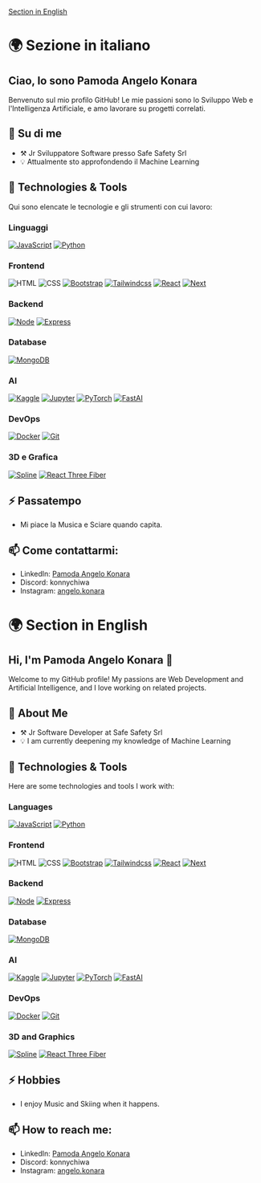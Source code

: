 <p><a href="#english">Section in English</a></p>

# 🌍 Sezione in italiano
## Ciao, Io sono Pamoda Angelo Konara

Benvenuto sul mio profilo GitHub! Le mie passioni sono lo Sviluppo Web e l'Intelligenza Artificiale, e amo lavorare su progetti correlati.

## 🚀 Su di me
- ⚒️ Jr Sviluppatore Software presso Safe Safety Srl
- 💡 Attualmente sto approfondendo il Machine Learning

## 🔧 Technologies & Tools

Qui sono elencate le tecnologie e gli strumenti con cui lavoro:

### Linguaggi
[![JavaScript][JavaScript.js]][JavaScript-url] [![Python][Python.py]][Python-url]

### Frontend
![HTML](https://img.shields.io/badge/HTML-E34F26?style=for-the-badge&logo=html5&logoColor=white) ![CSS](https://img.shields.io/badge/CSS-1572B6?style=for-the-badge&logo=css3&logoColor=white) [![Bootstrap][Bootstrap.css]][Bootstrap-url] [![Tailwindcss][Tailwind.css]][Tailwindcss-url] [![React][React.js]][React-url] [![Next][Next.js]][Next-url]

### Backend
[![Node][Node.js]][Node-url] [![Express][Express.js]][Express-url]

### Database
[![MongoDB][MongoDB.com]][MongoDB-url]

### AI
[![Kaggle][Kaggle.com]][Kaggle-url] [![Jupyter][Jupyter.com]][Jupyter-url] [![PyTorch][PyTorch.py]][PyTorch-url] [![FastAI][FastAI.py]][FastAI-url]

### DevOps
[![Docker][Docker.com]][Docker-url] [![Git][Git.com]][Git-url]

### 3D e Grafica

[![Spline][Spline.com]][Spline-url] [![React Three Fiber][React Three Fiber.com]][React Three Fiber-url]


## ⚡ Passatempo
- Mi piace la Musica e Sciare quando capita.

## 📫 Come contattarmi:
- LinkedIn: [Pamoda Angelo Konara](https://www.linkedin.com/in/pamoda-angelo-konara/)
- Discord: konnychiwa
- Instagram: [angelo.konara](https://www.instagram.com/angelo.konara/)


<a id="english"></a>
# 🌍 Section in English
## Hi, I'm Pamoda Angelo Konara 👋

Welcome to my GitHub profile! My passions are Web Development and Artificial Intelligence, and I love working on related projects.

## 🚀 About Me
- ⚒️ Jr Software Developer at Safe Safety Srl
- 💡 I am currently deepening my knowledge of Machine Learning

## 🔧 Technologies & Tools

Here are some technologies and tools I work with:

### Languages
[![JavaScript][JavaScript.js]][JavaScript-url] [![Python][Python.py]][Python-url]

### Frontend
![HTML](https://img.shields.io/badge/HTML-E34F26?style=for-the-badge&logo=html5&logoColor=white) ![CSS](https://img.shields.io/badge/CSS-1572B6?style=for-the-badge&logo=css3&logoColor=white) [![Bootstrap][Bootstrap.css]][Bootstrap-url] [![Tailwindcss][Tailwind.css]][Tailwindcss-url] [![React][React.js]][React-url] [![Next][Next.js]][Next-url]

### Backend
[![Node][Node.js]][Node-url] [![Express][Express.js]][Express-url]

### Database
[![MongoDB][MongoDB.com]][MongoDB-url]

### AI
[![Kaggle][Kaggle.com]][Kaggle-url] [![Jupyter][Jupyter.com]][Jupyter-url] [![PyTorch][PyTorch.py]][PyTorch-url] [![FastAI][FastAI.py]][FastAI-url]

### DevOps
[![Docker][Docker.com]][Docker-url] [![Git][Git.com]][Git-url]

### 3D and Graphics

[![Spline][Spline.com]][Spline-url] [![React Three Fiber][React Three Fiber.com]][React Three Fiber-url]

## ⚡ Hobbies
- I enjoy Music and Skiing when it happens.

## 📫 How to reach me:
- LinkedIn: [Pamoda Angelo Konara](https://www.linkedin.com/in/pamoda-angelo-konara/)
- Discord: konnychiwa
- Instagram: [angelo.konara](https://www.instagram.com/angelo.konara/)




[JavaScript-url]: https://www.javascript.com/
[JavaScript.js]: https://img.shields.io/badge/JavaScript-F7DF1E?style=for-the-badge&logo=javascript&logoColor=black
[Python-url]: https://www.python.org/
[Python.py]: https://img.shields.io/badge/Python-3776AB?style=for-the-badge&logo=python&logoColor=white


[React-url]: https://reactjs.org/
[React.js]: https://img.shields.io/badge/React-20232A?style=for-the-badge&logo=react&logoColor=61DAFB
[Next-url]: https://nextjs.org/
[Next.js]: https://img.shields.io/badge/Next.js-000000?style=for-the-badge&logo=next.js&logoColor=white
[Tailwindcss-url]: https://tailwindcss.com/
[Tailwind.css]: https://img.shields.io/badge/TailwindCSS-38B2AC?style=for-the-badge&logo=tailwind-css&logoColor=white
[Bootstrap-url]: https://getbootstrap.com/ 
[Bootstrap.css]: https://img.shields.io/badge/Bootstrap-7952B3?style=for-the-badge&logo=bootstrap&logoColor=white


[Node-url]: https://nodejs.org/
[Node.js]: https://img.shields.io/badge/Node.js-43853D?style=for-the-badge&logo=node.js&logoColor=white
[Express-url]: https://expressjs.com/
[Express.js]: https://img.shields.io/badge/Express.js-000000?style=for-the-badge&logo=express&logoColor=white


[MongoDB-url]: https://www.mongodb.com/
[MongoDB.com]: https://img.shields.io/badge/MongoDB-47A248?style=for-the-badge&logo=mongodb&logoColor=white


[PyTorch-url]: https://pytorch.org/
[PyTorch.py]: https://img.shields.io/badge/PyTorch-EE4C2C?style=for-the-badge&logo=pytorch&logoColor=white
[FastAI-url]: https://www.fast.ai/
[FastAI.py]: https://img.shields.io/badge/FastAI-004482?style=for-the-badge&logo=fastai&logoColor=white
[Jupyter-url]: https://jupyter.org/
[Jupyter.com]: https://img.shields.io/badge/Jupyter-F37626?style=for-the-badge&logo=jupyter&logoColor=white
[Kaggle-url]: https://www.kaggle.com/
[Kaggle.com]: https://img.shields.io/badge/Kaggle-20BEFF?style=for-the-badge&logo=kaggle&logoColor=white


[Docker-url]: https://www.docker.com/
[Docker.com]: https://img.shields.io/badge/Docker-2496ED?style=for-the-badge&logo=docker&logoColor=white
[Git-url]: https://git-scm.com/
[Git.com]: https://img.shields.io/badge/Git-F05032?style=for-the-badge&logo=git&logoColor=white

[Spline-url]: https://spline.design/ 
[Spline.com]: https://img.shields.io/badge/Spline-6C63FF?style=for-the-badge&logo=spline&logoColor=white
[React Three Fiber-url]: https://docs.pmnd.rs/react-three-fiber/ 
[React Three Fiber.com]: https://img.shields.io/badge/React%20Three%20Fiber-000000?style=for-the-badge&logo=three.js&logoColor=white


